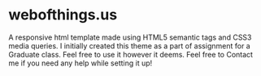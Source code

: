 # webofthings.us
A responsive html template made using HTML5 semantic tags and CSS3 media queries.
I initially created this theme as a part of assignment for a Graduate class. Feel free to use it however it deems.
Feel free to Contact me if you need any help while setting it up!
